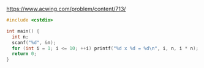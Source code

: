 https://www.acwing.com/problem/content/713/

```c++
#include <cstdio>

int main() {
  int n;
  scanf("%d", &n);
  for (int i = 1; i <= 10; ++i) printf("%d x %d = %d\n", i, n, i * n);
  return 0;
}
```
